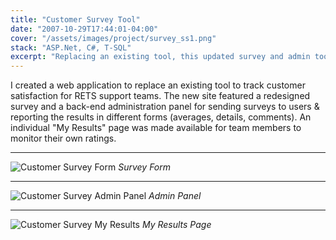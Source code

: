 ```yaml
---
title: "Customer Survey Tool"
date: "2007-10-29T17:44:01-04:00"
cover: "/assets/images/project/survey_ss1.png"
stack: "ASP.Net, C#, T-SQL"
excerpt: "Replacing an existing tool, this updated survey and admin tool delivered customer satisfaction feedback."
---
```


I created a web application to replace an existing tool to track customer satisfaction for RETS support teams. The new site featured a redesigned survey and a back-end administration panel for sending surveys to users & reporting the results in different forms (averages, details, comments). An individual "My Results" page was made available for team members to monitor their own ratings.

---

![Customer Survey Form](/assets/images/project/survey_ss1.png)
_Survey Form_

---

![Customer Survey Admin Panel](/assets/images/project/survey_ss3.png)
_Admin Panel_

---

![Customer Survey My Results](/assets/images/project/survey_ss3.png)
_My Results Page_
